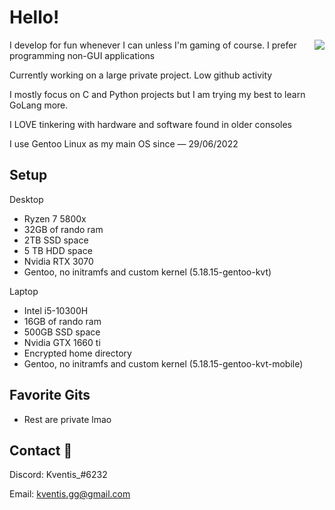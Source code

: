 
# Hello!

<img align="right" src="https://i.imgur.com/IQQnGTv.gif">

I develop for fun whenever I can unless I'm gaming of course. 
I prefer programming non-GUI applications

Currently working on a large private project. Low github activity

I mostly focus on C and Python projects but I am trying my best to learn GoLang more.

I LOVE tinkering with hardware and software found in older consoles

I use Gentoo Linux as my main OS since — 29/06/2022

## Setup

Desktop
  - Ryzen 7 5800x
  - 32GB of rando ram
  - 2TB SSD space
  - 5 TB HDD space
  - Nvidia RTX 3070
  - Gentoo, no initramfs and custom kernel (5.18.15-gentoo-kvt)

Laptop
  - Intel i5-10300H
  - 16GB of rando ram
  - 500GB SSD space
  - Nvidia GTX 1660 ti
  - Encrypted home directory
  - Gentoo, no initramfs and custom kernel (5.18.15-gentoo-kvt-mobile)

## Favorite Gits

- Rest are private lmao

## Contact 🥥

Discord: Kventis_#6232

Email: kventis.gg@gmail.com

